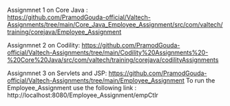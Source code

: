 Assignmnet 1 on Core Java :    
https://github.com/PramodGouda-official/Valtech-Assignments/tree/main/Core_Java_Employee_Assignment/src/com/valtech/training/corejava/Employee_Assignment

Assignmnet 2 on Codility: 
https://github.com/PramodGouda-official/Valtech-Assignments/tree/main/Codility%20Assignments%20-%20Core%20Java/src/com/valtech/training/corejava/codilityAssignments

Assignmnet 3 on Servlets and JSP: 
https://github.com/PramodGouda-official/Valtech-Assignments/tree/main/Employee_Assignment
To run the Employee_Assignment use the following link : http://localhost:8080/Employee_Assignment/empCtlr
